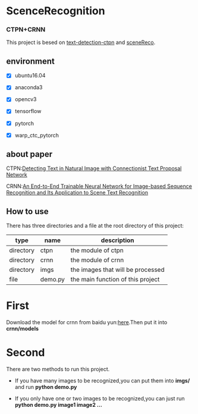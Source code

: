 # ScenceRecognition
### CTPN+CRNN
This project is besed on [text-detection-ctpn](https://github.com/qq919056489/text-detection-ctpn) and [sceneReco](https://github.com/bear63/sceneReco).
## environment
- [x]  ubuntu16.04

- [x]  anaconda3

- [x] opencv3

- [x] tensorflow

- [x] pytorch

- [x] warp_ctc_pytorch

## about paper
CTPN:[Detecting Text in Natural Image with
Connectionist Text Proposal Network](https://arxiv.org/pdf/1609.03605.pdf)

CRNN:[An End-to-End Trainable Neural Network for Image-based Sequence Recognition and Its Application to Scene Text Recognition](https://arxiv.org/pdf/1507.05717.pdf)

## How to use
There has three directories and a file at the root directory of this project:

type | name | description
---|---|---
directory|ctpn|the module of ctpn
directory|crnn|the module of crnn
directory|imgs|the images that will be processed
file|demo.py|the main function of this project

# First

Download the model for crnn from baidu yun:[here](https://pan.baidu.com/s/1nvBV5FV).Then put it into **crnn/models**

# Second

There are two methods to run this project.

- If you have many images to be recognized,you can put them into **imgs/** and run **python demo.py**

- If you only have one or two images to be recognized,you can just run **python demo.py image1 image2 ...**
